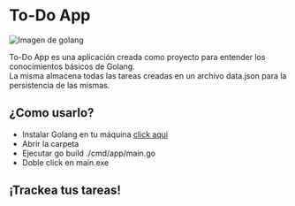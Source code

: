 # To-Do App
![Imagen de golang]([https://encrypted-tbn0.gstatic.com/images?q=tbn:ANd9GcQkaqkHMLa0xN-ZQgl1WCPWnImvw0zMUIHXyiS2SmpmPSh2ue5nR9NnE-MFLMKIuzcjWg&usqp=CAU](https://technology.riotgames.com/sites/default/files/articles/116/golangheader.png))

To-Do App es una aplicación creada como proyecto para entender los conocimientos básicos de Golang. <br>
La misma almacena todas las tareas creadas en un archivo data.json para la persistencia de las mismas. <br>

## ¿Como usarlo?
- Instalar Golang en tu máquina [click aqui](https://go.dev/dl/)
- Abrir la carpeta
- Ejecutar go build ./cmd/app/main.go
- Doble click en main.exe

## ¡Trackea tus tareas!
